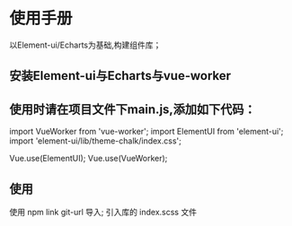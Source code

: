 # 使用手册
以Element-ui/Echarts为基础,构建组件库；

## 安装Element-ui与Echarts与vue-worker

## 使用时请在项目文件下main.js,添加如下代码：

import VueWorker from 'vue-worker';
import ElementUI from 'element-ui';
import 'element-ui/lib/theme-chalk/index.css';

Vue.use(ElementUI);
Vue.use(VueWorker);

## 使用
使用 npm link git-url 导入;
引入库的 index.scss 文件
